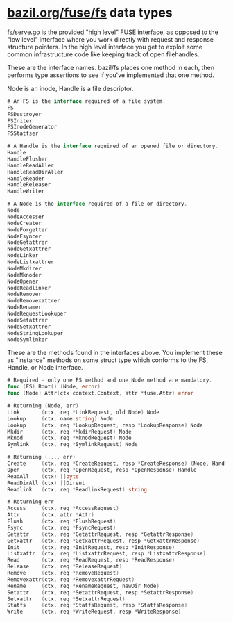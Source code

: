 # [bazil.org/fuse/fs](https://github.com/bazil/fuse/blob/master/fs/serve.go) data types

fs/serve.go is the provided "high level" FUSE interface, as opposed to the "low level"
interface where you work directly with request and response structure pointers. In the
high level interface you get to exploit some common infrastructure code like keeping
track of open filehandles.

These are the interface names. bazil/fs places one method in each, then performs
type assertions to see if you've implemented that one method.

Node is an inode, Handle is a file descriptor.

```go
# An FS is the interface required of a file system.
FS
FSDestroyer
FSIniter
FSInodeGenerator
FSStatfser

# A Handle is the interface required of an opened file or directory.
Handle
HandleFlusher
HandleReadAller
HandleReadDirAller
HandleReader
HandleReleaser
HandleWriter

# A Node is the interface required of a file or directory.
Node
NodeAccesser
NodeCreater
NodeForgetter
NodeFsyncer
NodeGetattrer
NodeGetxattrer
NodeLinker
NodeListxattrer
NodeMkdirer
NodeMknoder
NodeOpener
NodeReadlinker
NodeRemover
NodeRemovexattrer
NodeRenamer
NodeRequestLookuper
NodeSetattrer
NodeSetxattrer
NodeStringLookuper
NodeSymlinker
```

These are the methods found in the interfaces above. You implement these as "instance" methods on some struct type which conforms to the FS, Handle, or Node interface.
```go
# Required - only one FS method and one Node method are mandatory.
func (FS) Root() (Node, error)
func (Node) Attr(ctx context.Context, attr *fuse.Attr) error

# Returning (Node, err)
Link       (ctx, req *LinkRequest, old Node) Node
Lookup     (ctx, name string) Node
Lookup     (ctx, req *LookupRequest, resp *LookupResponse) Node
Mkdir      (ctx, req *MkdirRequest) Node
Mknod      (ctx, req *MknodRequest) Node
Symlink    (ctx, req *SymlinkRequest) Node

# Returning (..., err)
Create     (ctx, req *CreateRequest, resp *CreateResponse) (Node, Handle)
Open       (ctx, req *OpenRequest, resp *OpenResponse) Handle
ReadAll    (ctx) []byte
ReadDirAll (ctx) []Dirent
Readlink   (ctx, req *ReadlinkRequest) string

# Returning err
Access     (ctx, req *AccessRequest)
Attr       (ctx, attr *Attr)
Flush      (ctx, req *FlushRequest)
Fsync      (ctx, req *FsyncRequest)
Getattr    (ctx, req *GetattrRequest, resp *GetattrResponse)
Getxattr   (ctx, req *GetxattrRequest, resp *GetxattrResponse)
Init       (ctx, req *InitRequest, resp *InitResponse)
Listxattr  (ctx, req *ListxattrRequest, resp *ListxattrResponse)
Read       (ctx, req *ReadRequest, resp *ReadResponse)
Release    (ctx, req *ReleaseRequest)
Remove     (ctx, req *RemoveRequest)
Removexattr(ctx, req *RemovexattrRequest)
Rename     (ctx, req *RenameRequest, newDir Node)
Setattr    (ctx, req *SetattrRequest, resp *SetattrResponse)
Setxattr   (ctx, req *SetxattrRequest)
Statfs     (ctx, req *StatfsRequest, resp *StatfsResponse)
Write      (ctx, req *WriteRequest, resp *WriteResponse)
```
